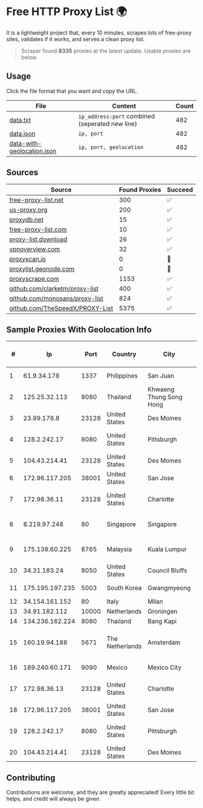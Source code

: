 
# Free HTTP Proxy List 🌍

It is a lightweight project that, every 10 minutes, scrapes lots of free-proxy sites, validates if it works, and serves a clean proxy list.


> Scraper found **8335** proxies at the latest update. Usable proxies are below.

## Usage

Click the file format that you want and copy the URL.


|File|Content|Count|
|----|-------|-----|
|[data.txt](https://raw.githubusercontent.com/themiralay/Proxy-List-World/master/data.txt)|`ip_address:port` combined (seperated new line)|482|
|[data.json](https://raw.githubusercontent.com/themiralay/Proxy-List-World/master/data.json)|`ip, port`|482|
|[data-with-geolocation.json](https://raw.githubusercontent.com/themiralay/Proxy-List-World/master/data-with-geolocation.json)|`ip, port, geolocation`|482|

## Sources

|Source|Found Proxies|Succeed|
|------|-------------|-------|
|[free-proxy-list.net](https://free-proxy-list.net)|300|✅|
|[us-proxy.org](https://www.us-proxy.org)|200|✅|
|[proxydb.net](http://proxydb.net)|15|✅|
|[free-proxy-list.com](https://free-proxy-list.com/?page=&port=&type%5B%5D=http&type%5B%5D=https&up_time=0&search=Search)|10|✅|
|[proxy-list.download](https://www.proxy-list.download/HTTP)|26|✅|
|[vpnoverview.com](https://vpnoverview.com/privacy/anonymous-browsing/free-proxy-servers)|32|✅|
|[proxyscan.io](https://www.proxyscan.io)|0|🚫|
|[proxylist.geonode.com](https://proxylist.geonode.com/api/proxy-list?limit=300&page=1&sort_by=lastChecked&sort_type=desc&protocols=http,https)|0|🚫|
|[proxyscrape.com](https://api.proxyscrape.com/v2/?request=displayproxies&protocol=http&timeout=10000&country=all&ssl=all&anonymity=all)|1153|✅|
|[github.com/clarketm/proxy-list](https://raw.githubusercontent.com/clarketm/proxy-list/master/proxy-list-raw.txt)|400|✅|
|[github.com/monosans/proxy-list](https://raw.githubusercontent.com/monosans/proxy-list/main/proxies/http.txt)|824|✅|
|[github.com/TheSpeedX/PROXY-List](https://raw.githubusercontent.com/TheSpeedX/PROXY-List/master/http.txt)|5375|✅|


## Sample Proxies With Geolocation Info

|#|Ip|Port|Country|City|Internet Service Provider|
|-|--|----|-------|----|-------------------------|
|1|61.9.34.178|1337|Philippines|San Juan|Sky Cable Corporation|
|2|125.25.32.113|8080|Thailand|Khwaeng Thung Song Hong|TOT Public Company Limited|
|3|23.99.178.8|23128|United States|Des Moines|Microsoft Corporation|
|4|128.2.242.17|8080|United States|Pittsburgh|Carnegie Mellon University|
|5|104.43.214.41|23128|United States|Des Moines|Microsoft Corporation|
|6|172.96.117.205|38001|United States|San Jose|Zenlayer Inc|
|7|172.98.36.11|23128|United States|Charlotte|Total Uptime Technologies, LLC|
|8|8.219.97.248|80|Singapore|Singapore|Alibaba (US) Technology Co., Ltd.|
|9|175.138.60.225|8765|Malaysia|Kuala Lumpur|Telekom Malaysia Berhad|
|10|34.31.183.24|8050|United States|Council Bluffs|Google LLC|
|11|175.195.197.235|5003|South Korea|Gwangmyeong|Korea Telecom|
|12|34.154.161.152|80|Italy|Milan|Google LLC|
|13|34.91.182.112|10000|Netherlands|Groningen|Google LLC|
|14|134.236.162.224|8080|Thailand|Bang Kapi|CAT-BB|
|15|160.19.94.188|5671|The Netherlands|Amsterdam|Stallion Network Services Limited|
|16|189.240.60.171|9090|Mexico|Mexico City|Uninet S.A. de C.V.|
|17|172.98.36.13|23128|United States|Charlotte|Total Uptime Technologies, LLC|
|18|172.96.117.205|38001|United States|San Jose|Zenlayer Inc|
|19|128.2.242.17|8080|United States|Pittsburgh|Carnegie Mellon University|
|20|104.43.214.41|23128|United States|Des Moines|Microsoft Corporation|



## Contributing

Contributions are welcome, and they are greatly appreciated! Every
little bit helps, and credit will always be given.

